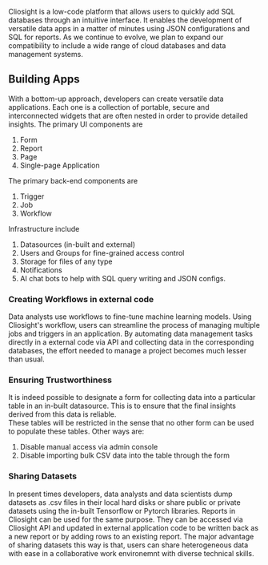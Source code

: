 Cliosight is a low-code platform that allows users to quickly add SQL databases through an intuitive interface. It enables the development of versatile data apps in a matter of minutes using JSON configurations and SQL for reports. As we continue to evolve, we plan to expand our compatibility to include a wide range of cloud databases and data management systems.   

## Building Apps 
With a bottom-up approach, developers can create versatile data applications. Each one is a collection of portable, secure and interconnected widgets that are often nested in order to provide detailed insights. The primary UI components are 
1. Form   
2. Report    
3. Page    
4. Single-page Application     

The primary back-end components are    
1. Trigger   
2. Job
3. Workflow
       
Infrastructure include       
1. Datasources (in-built and external)      
2. Users and Groups for fine-grained access control      
3. Storage for files of any type
4. Notifications
5. AI chat bots to help with SQL query writing and JSON configs.   
      
### Creating Workflows in external code      
Data analysts use workflows to fine-tune machine learning models. Using Cliosight's workflow, users can streamline the process of managing multiple jobs and triggers in an application. By automating data management tasks directly in a external code via API and collecting data in the corresponding databases, the effort needed to manage a project becomes much  lesser than usual.     
         
### Ensuring Trustworthiness
It is indeed possible to designate a form for collecting data into a particular table in an in-built datasource. This is to ensure that the final insights derived from this data is reliable.   
These tables will be restricted in the sense that no other form can be used to populate these tables. Other ways are:     
1. Disable manual access via admin console      
2. Disable importing bulk CSV data into the table through the form    
         
### Sharing Datasets    
In present times developers, data analysts and data scientists dump datasets as .csv files in their local hard disks or share public or private datasets using the in-built Tensorflow or Pytorch libraries. Reports in Cliosight can be used for the same purpose. They can be accessed via Cliosight API and updated in external application code to be written back as a new report or by adding rows to an existing report. The major advantage of sharing datasets this way is that, users can share heterogeneous data with ease in a collaborative work environemnt with diverse technical skills.    
    
